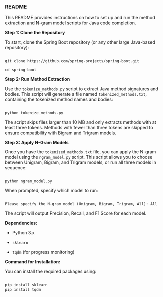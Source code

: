   

### README 

  

This README provides instructions on how to set up and run the method extraction and N-gram model scripts for Java code completion. 

  

**Step 1: Clone the Repository** 

  

To start, clone the Spring Boot repository (or any other large Java-based repository): 

  

```

git clone https://github.com/spring-projects/spring-boot.git 

cd spring-boot 

``` 

  

**Step 2: Run Method Extraction** 

  

Use the `tokenize_methods.py` script to extract Java method signatures and bodies. This script will generate a file named `tokenized_methods.txt`, containing the tokenized method names and bodies: 

  

```

python tokenize_methods.py 

``` 

  

The script skips files larger than 10 MB and only extracts methods with at least three tokens. Methods with fewer than three tokens are skipped to ensure compatibility with Bigram and Trigram models. 

  

**Step 3: Apply N-Gram Models** 

  

Once you have the `tokenized_methods.txt` file, you can apply the N-gram model using the `ngram_model.py` script. This script allows you to choose between Unigram, Bigram, and Trigram models, or run all three models in sequence: 

  

```

python ngram_model.py 

``` 

  

When prompted, specify which model to run: 

  

``` 

Please specify the N-gram model (Unigram, Bigram, Trigram, All): All 

``` 

  

The script will output Precision, Recall, and F1 Score for each model. 

  

**Dependencies:** 

  

- Python 3.x 

- `sklearn` 

- `tqdm` (for progress monitoring) 

  

**Command for Installation:** 

  

You can install the required packages using: 

  

```bash 

pip install sklearn
pip install tqdm

``` 

 

